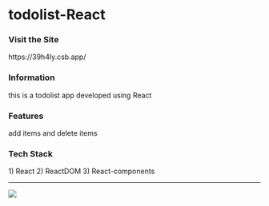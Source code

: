 # todolist-React

<h3>Visit the Site</h3> https://39h4ly.csb.app/   

<h3>Information </h3> this is a todolist app developed using React

<h3>Features </h3> add items and delete items  

<h3>Tech Stack </h3>  1) React 2) ReactDOM 3) React-components

<hr>  

<img src="todolistReact.png" >
